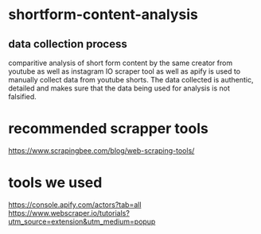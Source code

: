 # shortform-content-analysis
## data collection process 
comparitive analysis of short form content by the same creator from youtube as well as instagram
IO scraper tool as well as apify is used to manually collect data from youtube shorts. The data collected is authentic, detailed and makes sure that the data being used for analysis is not falsified.
# recommended scrapper tools 
https://www.scrapingbee.com/blog/web-scraping-tools/
# tools we used
https://console.apify.com/actors?tab=all
https://www.webscraper.io/tutorials?utm_source=extension&utm_medium=popup
